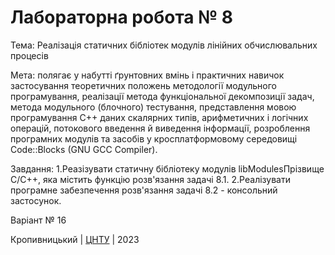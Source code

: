 ﻿# Лабораторна робота № 8

Тема: Реалізація статичних бібліотек модулів лінійних обчислювальних процесів 

Мета: полягає у набутті ґрунтовних вмінь і практичних навичок застосування теоретичних положень методології модульного програмування, реалізації метода функціональної декомпозиції задач, метода модульного (блочного) тестування, представлення мовою програмування C++ даних скалярних типів, арифметичних і логічних операцій, потокового введення й виведення інформації, розроблення програмних модулів та засобів у кросплатформовому середовищі Code::Blocks (GNU GCC Compiler).

Завдання:
1.Реазізувати статичну бібліотеку модулів libModulesПрізвище C/C++, яка містить функцію розв'язання задачі 8.1.
2.Реалізувати програмне забезпечення розв'язання задачі 8.2 - консольний застосунок.

Варіант № 16


Кропивницький | <a href="http://www.kntu.kr.ua/">ЦНТУ</a> | 2023
